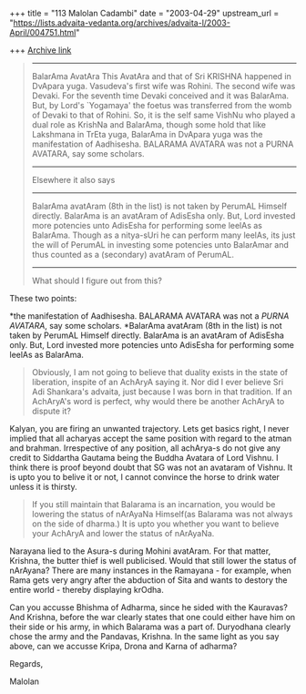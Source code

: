 +++
title = "113 Malolan Cadambi"
date = "2003-04-29"
upstream_url = "https://lists.advaita-vedanta.org/archives/advaita-l/2003-April/004751.html"

+++
[Archive link](https://lists.advaita-vedanta.org/archives/advaita-l/2003-April/004751.html)

> **********************************************************************
> BalarAma AvatAra
> This AvatAra and that of Sri KRISHNA happened in DvApara yuga. Vasudeva's
> first wife was Rohini. The second wife was Devaki. For the seventh time
> Devaki conceived and it was BalarAma. But, by Lord's `Yogamaya' the foetus
> was transferred from the womb of Devaki to that of Rohini. So, it is the
> self
> same VishNu
> who played a dual role as KrishNa and BalarAma, though some hold that like
> Lakshmana in TrEta yuga, BalarAma in DvApara yuga was the manifestation of
> Aadhisesha. BALARAMA AVATARA was not a PURNA AVATARA, say some scholars.
> ***********************************************************************
>
> Elsewhere it also says
>
> ***********************************************************************
> BalarAma avatAram (8th in the list) is not taken by PerumAL
>   Himself directly. BalarAma is an avatAram of AdisEsha only. But,
>   Lord invested more potencies unto AdisEsha for performing some
>   leelAs as BalarAma. Though as a nitya-sUri he can perform many
>   leelAs, its just the will of PerumAL in investing some potencies
>   unto BalarAmar and thus counted as a (secondary) avatAram of   PerumAL.
> ***********************************************************************
>
> What should I figure out from this?

These two points:

*the manifestation of Aadhisesha. BALARAMA AVATARA was not a _PURNA
AVATARA_, say some scholars.
*BalarAma avatAram (8th in the list) is not taken by PerumAL Himself
directly. BalarAma is an avatAram of AdisEsha only. But, Lord invested more
potencies unto AdisEsha for performing some leelAs as BalarAma.

> Obviously, I am not going to believe that duality exists in the state of
> liberation, inspite of an AchAryA saying it. Nor did I ever believe Sri
Adi
> Shankara's advaita, just because I was born in that tradition. If an
> AchAryA's word is perfect, why would there be another AchAryA to dispute
it?

Kalyan, you are firing an unwanted trajectory. Lets get basics right, I
never implied that all acharyas accept the same position with regard to the
atman and brahman. Irrespective of any position, all achArya-s do not give
any credit to Siddartha Gautama being the Buddha Avatara of Lord Vishnu. I
think there is proof beyond doubt that SG was not an avataram of Vishnu. It
is upto you to belive it or not, I cannot convince the horse to drink water
unless it is thirsty.

> If you still maintain that Balarama is an incarnation, you would be
lowering
> the status of nArAyaNa Himself(as Balarama was not always on the side of
> dharma.) It is upto you whether you want to believe your AchAryA and lower
> the status of nArAyaNa.

Narayana lied to the Asura-s during Mohini avatAram. For that matter,
Krishna, the butter thief is well publicised. Would that still lower the
status of nArAyana? There are many instances in the Ramayana - for example,
when Rama gets very angry after the abduction of Sita and wants to destory
the entire world - thereby displaying krOdha.

Can you accusse Bhishma of Adharma, since he sided with the Kauravas? And
Krishna, before the war clearly states that one could either have him on
their side or his army, in which Balarama was a part of. Duryodhana clearly
chose the army and the Pandavas, Krishna. In the same light as you say
above, can we accusse Kripa, Drona and Karna of adharma?

Regards,

Malolan

